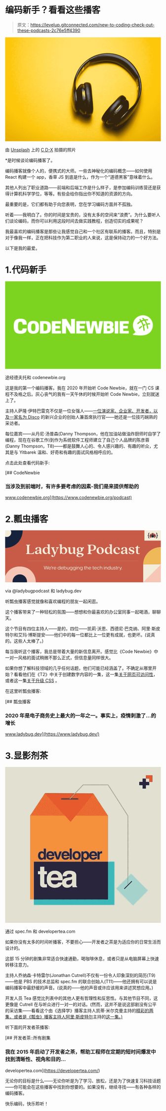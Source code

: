 # 编码新手？看看这些播客

> 原文：<https://levelup.gitconnected.com/new-to-coding-check-out-these-podcasts-2c76e5ff4390>

![](img/2a5f83c95eceae837f7e370dd1e59315.png)

由 [Unsplash](https://unsplash.com?utm_source=medium&utm_medium=referral) 上的 [C D-X](https://unsplash.com/@cdx2?utm_source=medium&utm_medium=referral) 拍摄的照片

*是时候谈论编码播客了。

编码播客就像个人的，便携式的大师。一些去神秘化的编码概念——如何使用 React 构建一个 app，香草 JS 到底是什么，作为一个“道德黑客”意味着什么。

其他人列出了职业道路——前端和后端工作是什么样子，是参加编码训练营还是获得计算机科学学位，等等。有些会给你指出你不知道的资源的方向。

最重要的是，它们都有助于向您表明，您在学习编码方面并不孤独。

听着——我明白了。你的时间是宝贵的，没有太多的空间来“浪费”。为什么要听人们谈论编码，而你可以利用这段时间去做实践教程，创造切实的成果呢？

我最喜欢的编码播客是那些让我感觉自己和一个社区有联系的播客。而且，特别是对于像我一样，正在把科技作为第二职业的人来说，这是保持动力的一个好方法。

以下是我的最爱。

# 1.代码新手

![](img/024ebc36b963af3685838c8b002906e1.png)

途经德夫托和 codenewbie.org

这是我的第一个编码播客。我在 2020 年开始听 Code Newbie，就在一门 CS 课程不及格之后。灰心丧气的我有一天午休的时候开始听 Code Newbie，立刻就迷上了。

主持人萨隆·伊特巴雷克不仅是一位女强人——[一位演说家、企业家、开发者，以及一家名为 Disco](https://solocoder.com/podcast/audio-courses-in-tech-disco-saron-yitbarek) 的新兴企业的创始人兼首席执行官——她还是一位技巧娴熟的采访者。

每位嘉宾——从丹尼·汤普森(Danny Thompson，他在加油站做油炸厨师时自学了编程，现在在谷歌工作)到作为系统软件工程师建立了自己个人品牌的陈彦蓉(Danny Thompson，T8)——都是鼓舞人心的、令人感兴趣的、有趣的听众，尤其是与 Yitbarek 温和、好奇和有趣的面试风格相呼应的。

点击此处查看代码新手:

[](https://www.codenewbie.org/podcast) [## CodeNewbie

### 当涉及到前端时，有许多要考虑的因素-我们是来提供帮助的

www.codenewbie.org](https://www.codenewbie.org/podcast) 

# 2.瓢虫播客

![](img/cf95767601fcb004aa15af061b68cdc7.png)

via @ladybugpodcast 和 ladybug.dev

听瓢虫播客感觉就像和喜欢编程的朋友一起闲逛。

这个播客带来了一种轻松的氛围——想想和你最喜欢的办公室同事一起喝酒，聊聊天。

这个节目有四位主持人——是的，四位——凯莉·沃恩、西德尼·巴克纳、阿里·斯皮特尔和艾玛·博斯提安——他们中的每一位都比上一位更有成就，也更坏。(说真的。这些人太棒了。)

每当我听这个播客，我总是带着大量的新信息离开。感觉比《Code Newbie》中一对一风格的面试稍微不那么正式，但信息量同样很大。

如果你想了解科技领域的几乎任何话题，他们可能已经涵盖了。不确定从哪里开始？看看他们在《T2》中关于创建数字内容的一集，这一集[关于网页可访问性](https://www.ladybug.dev/episodes/web-accessibilitiy)，或者这一集[关于升级 CSS](https://www.ladybug.dev/episodes/css-part-1) 。

在这里听瓢虫播客:

[](https://www.ladybug.dev/) [## 瓢虫播客

### 2020 年是电子商务史上最大的一年之一。事实上，疫情刺激了…的增长

www.ladybug.dev](https://www.ladybug.dev/) 

# 3.显影剂茶

![](img/7fdedb1658efd9d3960758ad4f3ab1a4.png)

通过 spec.fm 和 developertea.com

如果你没有太多的时间听播客，不要担心——开发者之茶是为适应你的日常生活而设计的。

这部 15 分钟的剧集非常适合快速通勤，喝咖啡休息，或者只是从电脑屏幕上快速转移注意力。

主持人乔纳森·卡特雷尔(Jonathan Cutrell)不仅有一份令人印象深刻的简历(T9)——他是 PBS 的技术总监和 spec.fm 的联合创始人(T11)——他还拥有可以说是编码播客中最舒缓的声音。(说真的——他的声音或许应该用来讲述冥想应用。)

开发人员 Tea 感觉比列表中的其他人更有哲理性和反思性。与其他节目不同，这更像是 Cutrell 在与听众进行一对一的对话。(然而，这并不是说这部剧没有公平的采访集——看看这个由《选择学》播客主持人凯蒂·米尔克曼主持的[精彩的两集，或者是《瓢虫》播客主持人阿里·斯皮特尔](https://developertea.com/episodes/e56421d3-def3-4bad-9761-dfe14607d6dd)主持的[这一集。)](https://developertea.com/episodes/d62abc0f-1565-46be-8791-5ae89152a3dc)

听下面的开发者茶播客:

 [## 开发者茶::所有剧集

### 我在 2015 年启动了开发者之茶，帮助工程师在定期的短时间爆发中找到清晰性、视角和目的…

developertea.com](https://developertea.com/) 

无论你的目标是什么——无论你听是为了学习、放松，还是为了快速复习科技话题——你可能会在这些播客中找到你想要的。如果没有，继续寻找——有各种各样的编码播客。

快乐编码，快乐聆听！